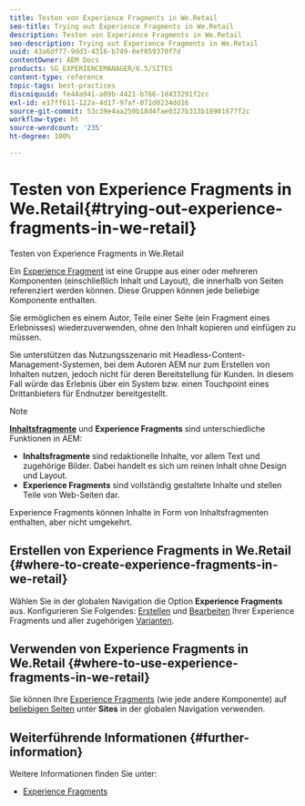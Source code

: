 ```yaml
---
title: Testen von Experience Fragments in We.Retail
seo-title: Trying out Experience Fragments in We.Retail
description: Testen von Experience Fragments in We.Retail
seo-description: Trying out Experience Fragments in We.Retail
uuid: 43a6df77-9dd3-4316-b749-0ef059370f7d
contentOwner: AEM Docs
products: SG_EXPERIENCEMANAGER/6.5/SITES
content-type: reference
topic-tags: best-practices
discoiquuid: fe44a941-a09b-4421-b766-1d433291f2cc
exl-id: e17ff611-122a-4d17-97af-071d0234dd16
source-git-commit: 53c39e4aa250b18d4fae0327b313b18901677f2c
workflow-type: ht
source-wordcount: '235'
ht-degree: 100%

---
```


# Testen von Experience Fragments in We.Retail{#trying-out-experience-fragments-in-we-retail}

Testen von Experience Fragments in We.Retail

Ein [Experience Fragment](/help/sites-authoring/experience-fragments.md) ist eine Gruppe aus einer oder mehreren Komponenten (einschließlich Inhalt und Layout), die innerhalb von Seiten referenziert werden können. Diese Gruppen können jede beliebige Komponente enthalten.

Sie ermöglichen es einem Autor, Teile einer Seite (ein Fragment eines Erlebnisses) wiederzuverwenden, ohne den Inhalt kopieren und einfügen zu müssen.

Sie unterstützen das Nutzungsszenario mit Headless-Content-Management-Systemen, bei dem Autoren AEM nur zum Erstellen von Inhalten nutzen, jedoch nicht für deren Bereitstellung für Kunden. In diesem Fall würde das Erlebnis über ein System bzw. einen Touchpoint eines Drittanbieters für Endnutzer bereitgestellt.

>[!NOTE]
>
>**[Inhaltsfragmente](/help/sites-developing/we-retail-content-fragments.md)** und **Experience Fragments** sind unterschiedliche Funktionen in AEM:
>
>* **Inhaltsfragmente** sind redaktionelle Inhalte, vor allem Text und zugehörige Bilder. Dabei handelt es sich um reinen Inhalt ohne Design und Layout.
>* **Experience Fragments** sind vollständig gestaltete Inhalte und stellen Teile von Web-Seiten dar.
>
>Experience Fragments können Inhalte in Form von Inhaltsfragmenten enthalten, aber nicht umgekehrt.

## Erstellen von Experience Fragments in We.Retail {#where-to-create-experience-fragments-in-we-retail}

Wählen Sie in der globalen Navigation die Option **Experience Fragments** aus. Konfigurieren Sie Folgendes: [Erstellen](/help/sites-authoring/experience-fragments.md#creating-an-experience-fragment) und [Bearbeiten](/help/sites-authoring/experience-fragments.md#editing-your-experience-fragment) Ihrer Experience Fragments und aller zugehörigen [Varianten](/help/sites-authoring/experience-fragments.md#creating-an-experience-fragment-variation).

## Verwenden von Experience Fragments in We.Retail {#where-to-use-experience-fragments-in-we-retail}

Sie können Ihre [Experience Fragments](/help/sites-authoring/experience-fragments.md#using-your-experience-fragment) (wie jede andere Komponente) auf [beliebigen Seiten](/help/sites-authoring/editing-content.md) unter **Sites** in der globalen Navigation verwenden.

## Weiterführende Informationen {#further-information}

Weitere Informationen finden Sie unter:

* [Experience Fragments ](/help/sites-authoring/experience-fragments.md)
